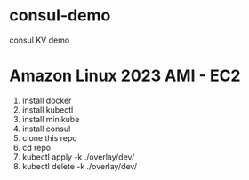# consul-demo
consul KV demo

# Amazon Linux 2023 AMI - EC2 
1. install docker
2. install kubectl
3. install minikube
4.  install consul
5. clone this repo
6. cd repo
7.  kubectl apply -k ./overlay/dev/
8.  kubectl delete -k ./overlay/dev/
